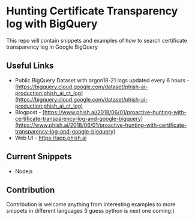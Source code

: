 # Hunting Certificate Transparency log with BigQuery

This repo will contain snippets and examples of how to search certificate transparency log in Google BigQuery

## Useful Links

* Public BigQuery Dataset with argon18-21 logs updated every 6 hours - [https://bigquery.cloud.google.com/dataset/phish-ai-production:phish_ai_ct_log](https://bigquery.cloud.google.com/dataset/phish-ai-production:phish_ai_ct_log)
* Blogpost - [https://www.phish.ai/2018/06/01/proactive-hunting-with-certificate-transparency-log-and-google-bigquery](https://www.phish.ai/2018/06/01/proactive-hunting-with-certificate-transparency-log-and-google-bigquery)
* Web UI - https://app.phish.ai 

## Current Snippets
* Nodejs

## Contribution
Contribution is welcome anything from interesting examples to more snippets in different languages (I guess python is next one coming:) 
